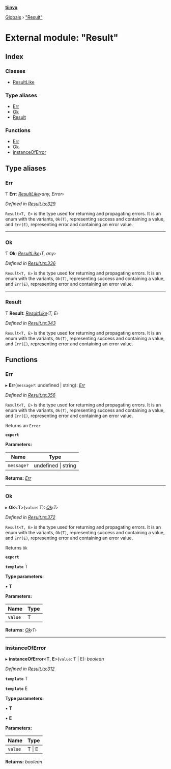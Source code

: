 **[tiinvo](../README.md)**

[Globals](../README.md) › ["Result"](_result_.md)

# External module: "Result"

## Index

### Classes

* [ResultLike](../classes/_result_.resultlike.md)

### Type aliases

* [Err](_result_.md#err)
* [Ok](_result_.md#ok)
* [Result](_result_.md#result)

### Functions

* [Err](_result_.md#err)
* [Ok](_result_.md#ok)
* [instanceOfError](_result_.md#instanceoferror)

## Type aliases

###  Err

Ƭ **Err**: *[ResultLike](../classes/_result_.resultlike.md)‹any, Error›*

*Defined in [Result.ts:329](https://github.com/OctoD/tiinvo/blob/e0b0126/src/Result.ts#L329)*

`Result<T, E>` is the type used for returning and propagating errors.
It is an enum with the variants, `Ok(T)`, representing success and
containing a value, and `Err(E)`, representing error and containing
an error value.

___

###  Ok

Ƭ **Ok**: *[ResultLike](../classes/_result_.resultlike.md)‹T, any›*

*Defined in [Result.ts:336](https://github.com/OctoD/tiinvo/blob/e0b0126/src/Result.ts#L336)*

`Result<T, E>` is the type used for returning and propagating errors.
It is an enum with the variants, `Ok(T)`, representing success and
containing a value, and `Err(E)`, representing error and containing
an error value.

___

###  Result

Ƭ **Result**: *[ResultLike](../classes/_result_.resultlike.md)‹T, E›*

*Defined in [Result.ts:343](https://github.com/OctoD/tiinvo/blob/e0b0126/src/Result.ts#L343)*

`Result<T, E>` is the type used for returning and propagating errors.
It is an enum with the variants, `Ok(T)`, representing success and
containing a value, and `Err(E)`, representing error and containing
an error value.

## Functions

###  Err

▸ **Err**(`message?`: undefined | string): *[Err]()*

*Defined in [Result.ts:356](https://github.com/OctoD/tiinvo/blob/e0b0126/src/Result.ts#L356)*

`Result<T, E>` is the type used for returning and propagating errors.
It is an enum with the variants, `Ok(T)`, representing success and
containing a value, and `Err(E)`, representing error and containing
an error value.

Returns an `Error`

**`export`** 

**Parameters:**

Name | Type |
------ | ------ |
`message?` | undefined \| string |

**Returns:** *[Err]()*

___

###  Ok

▸ **Ok**<**T**>(`value`: T): *[Ok]()‹T›*

*Defined in [Result.ts:372](https://github.com/OctoD/tiinvo/blob/e0b0126/src/Result.ts#L372)*

`Result<T, E>` is the type used for returning and propagating errors.
It is an enum with the variants, `Ok(T)`, representing success and
containing a value, and `Err(E)`, representing error and containing
an error value.

Returns `Ok`

**`export`** 

**`template`** T

**Type parameters:**

▪ **T**

**Parameters:**

Name | Type |
------ | ------ |
`value` | T |

**Returns:** *[Ok]()‹T›*

___

###  instanceOfError

▸ **instanceOfError**<**T**, **E**>(`value`: T | E): *boolean*

*Defined in [Result.ts:312](https://github.com/OctoD/tiinvo/blob/e0b0126/src/Result.ts#L312)*

**`template`** T

**`template`** E

**Type parameters:**

▪ **T**

▪ **E**

**Parameters:**

Name | Type |
------ | ------ |
`value` | T \| E |

**Returns:** *boolean*